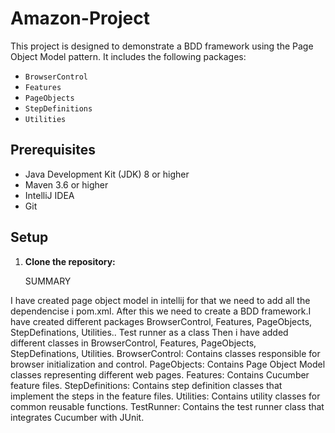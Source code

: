 # Amazon-Project
This project is designed to demonstrate a BDD framework using the Page Object Model pattern. It includes the following packages:
- `BrowserControl`
- `Features`
- `PageObjects`
- `StepDefinitions`
- `Utilities`

## Prerequisites

- Java Development Kit (JDK) 8 or higher
- Maven 3.6 or higher
- IntelliJ IDEA
- Git

## Setup

1. **Clone the repository:**
   
   SUMMARY
   
I have created page object model in intellij for that we need to add all the dependencise i pom.xml.
After this we need to create a BDD framework.I have created different packages BrowserControl, Features, PageObjects, StepDefinations, Utilities..
Test runner as a class
Then i have added different classes in BrowserControl, Features, PageObjects, StepDefinations, Utilities.
BrowserControl: Contains classes responsible for browser initialization and control.
PageObjects: Contains Page Object Model classes representing different web pages.
Features: Contains Cucumber feature files.
StepDefinitions: Contains step definition classes that implement the steps in the feature files.
Utilities: Contains utility classes for common reusable functions.
TestRunner: Contains the test runner class that integrates Cucumber with JUnit.



